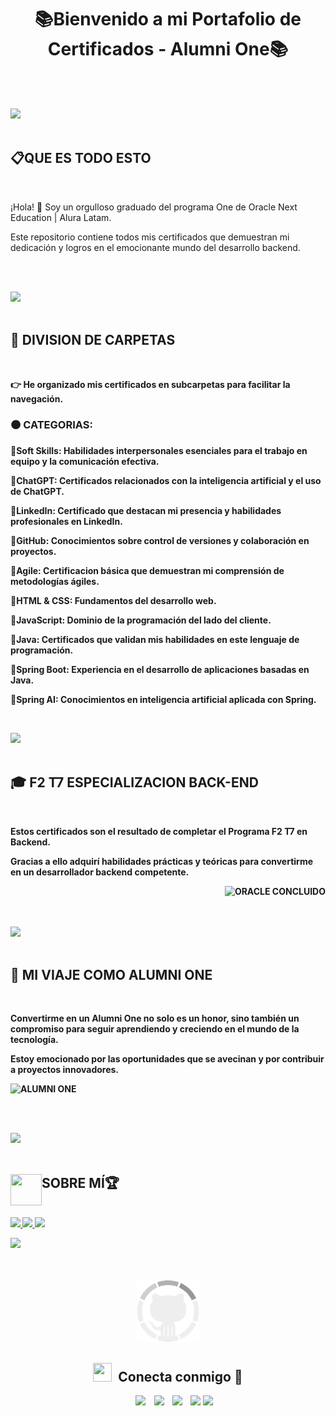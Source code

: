 ## <h1 align="center">📚<strong>Bienvenido a mi Portafolio de Certificados - Alumni One</strong>📚</h1>

<br>
<!--READ ME -->
<br>


<img src="https://user-images.githubusercontent.com/73097560/115834477-dbab4500-a447-11eb-908a-139a6edaec5c.gif"><br><br>
## 📋<b>QUE ES TODO ESTO</b>
<br>  
<p>¡Hola! 🎉 Soy un orgulloso graduado del programa One de Oracle Next Education | Alura Latam.</p>
<p>Este repositorio contiene todos mis certificados que demuestran mi dedicación y logros en el emocionante mundo del desarrollo backend.</p>
<br>
<!--FOLDER STRUCTURE-->
<br>

<img src="https://user-images.githubusercontent.com/73097560/115834477-dbab4500-a447-11eb-908a-139a6edaec5c.gif"><br><br>
## 🚀 <b>DIVISION DE CARPETAS<b>
<br>


👉 He organizado mis certificados en subcarpetas para facilitar la navegación.

<h3>🟤 CATEGORIAS:</h3>


:small_orange_diamond:Soft Skills: Habilidades interpersonales esenciales para el trabajo en equipo y la comunicación efectiva.

:small_orange_diamond:ChatGPT: Certificados relacionados con la inteligencia artificial y el uso de ChatGPT.

:small_orange_diamond:LinkedIn: Certificado que destacan mi presencia y habilidades profesionales en LinkedIn.

:small_orange_diamond:GitHub: Conocimientos sobre control de versiones y colaboración en proyectos.

:small_orange_diamond:Agile: Certificacion básica que demuestran mi comprensión de metodologías ágiles.

:small_orange_diamond:HTML & CSS: Fundamentos del desarrollo web.

:small_orange_diamond:JavaScript: Dominio de la programación del lado del cliente.

:small_orange_diamond:Java: Certificados que validan mis habilidades en este lenguaje de programación.

:small_orange_diamond:Spring Boot: Experiencia en el desarrollo de aplicaciones basadas en Java.

:small_orange_diamond:Spring AI: Conocimientos en inteligencia artificial aplicada con Spring.
<br>
<!--F2 T7 Backend Program -->
<br>

    
<img src="https://user-images.githubusercontent.com/73097560/115834477-dbab4500-a447-11eb-908a-139a6edaec5c.gif"><br><br>
## 🎓 <b>F2 T7 ESPECIALIZACION BACK-END </b>
<br> 

<p>Estos certificados son el resultado de completar el Programa F2 T7 en Backend.</p>
<p>Gracias a ello adquirí habilidades prácticas y teóricas para convertirme en un desarrollador backend competente.</p>


<div align="right">  <img src="https://github.com/user-attachments/assets/71f7b70c-1583-4503-b84f-9c5133aeab07" alt="ORACLE CONCLUIDO" /></div>




<br>
<!--ALUMNI ONE -->
<br>

    
<img src="https://user-images.githubusercontent.com/73097560/115834477-dbab4500-a447-11eb-908a-139a6edaec5c.gif"><br><br>
## 🌟 <b>MI VIAJE COMO ALUMNI ONE</b>
<br> 

<p>Convertirme en un Alumni One no solo es un honor, sino también un compromiso para seguir aprendiendo y creciendo en el mundo de la tecnología.</p>
<p>Estoy emocionado por las oportunidades que se avecinan y por contribuir a proyectos innovadores.</p>

![ALUMNI ONE](https://github.com/user-attachments/assets/1e80f70a-2f7c-4043-a204-2e0e7da2ec5e)


<br>
<!--About Me-->
<br>

<img src="https://user-images.githubusercontent.com/73097560/115834477-dbab4500-a447-11eb-908a-139a6edaec5c.gif"><br><br>
## <img align="left" src = "https://user-images.githubusercontent.com/63050133/156777293-72a6e681-2582-4a9d-ad92-09d1181d47c7.gif" width = 50px height=50px><b> SOBRE MÍ🏆<b>
<br>

<a href="https://www.linkedin.com/in/eduardo-iuorio/details/certificates" target="_blank" rel="noreferrer">
<img src="https://img.shields.io/badge/-Certificados-green?style=for-the-badge&color=3fFD7f">
</a>
<a href="https://www.linkedin.com/in/eduardo-iuorio/details/education" target="_blank" rel="noreferrer">
<img src="https://img.shields.io/badge/-Educacion-blue?style=for-the-badge&color=blue">
</a>
<a href="https://www.linkedin.com/in/eduardo-iuorio/details/experience" target="_blank" rel="noreferrer">
<img src="https://img.shields.io/badge/-Experiencia-red?style=for-the-badge&color=red">
</a>

<!--Github Logo Credits-->
<br>

<img src="https://user-images.githubusercontent.com/73097560/115834477-dbab4500-a447-11eb-908a-139a6edaec5c.gif"><br><br>
<br>
<div align=center>
       <a href="https://github.com/Elnenedelguion" target="_blank" rel="noreferrer">
       <img src="https://raw.githubusercontent.com/AhmedFathyDev/AhmedFathyDev/main/GitHub.gif" alt="GitHub Octocat Logo" height="100">
       </a>
</div>
<h2 align="center" > <img src="https://media.giphy.com/media/iY8CRBdQXODJSCERIr/giphy.gif" width="30" height="30" style="margin-right: 10px;">Conecta conmigo 🤝 </h2>

<p align="center">

 <div align="center"  class="icons-social" style="margin-left: 10px;">
        <a style="margin-left: 10px;"  target="_blank" href="https://www.linkedin.com/in/eduardo-iuorio">
			<img src="https://img.icons8.com/doodle/40/000000/linkedin--v2.png"></a>
        <a style="margin-left: 10px;" target="_blank" href="https://github.com/Elnenedelguion">
		         <img src="https://img.icons8.com/doodle/40/000000/github--v1.png"></a>
        <a style="margin-left: 10px;" target="_blank" href="https://x.com/elnenedelguion">
	                 <img src="https://img.icons8.com/doodle/1x/twitter-squared--v2.png" ></a>
	<a style="margin-left: 10px;"  target="_blank" href="https://discord.com/channels/elnenedelguion"><img src="https://github.com/user-attachments/assets/f1e69b21-c36c-4f2e-bb49-28b30a5d2e8a"></a>
        <a href="https://medium.com/@eduiuorio" target="blank"><img src="https://github.com/user-attachments/assets/8279637f-b7c3-482d-8129-a5fbbfe156c7"></a>  
</div>
</p>
